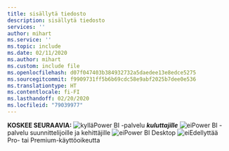 ```yaml
---
title: sisällytä tiedosto
description: sisällytä tiedosto
services: ''
author: mihart
ms.service: ''
ms.topic: include
ms.date: 02/11/2020
ms.author: mihart
ms.custom: include file
ms.openlocfilehash: d07f047403b384932732a5daedee13e8edce5275
ms.sourcegitcommit: f9909731ff5b6b69cdc58e9abf2025b7dee0e536
ms.translationtype: HT
ms.contentlocale: fi-FI
ms.lasthandoff: 02/20/2020
ms.locfileid: "79039977"
---
```

<Token>**KOSKEE SEURAAVIA:** ![kyllä](media/yes.png)Power BI -palvelu ***kuluttajille*** ![ei](media/no.png)Power BI -palvelu suunnittelijoille ja kehittäjille ![ei](media/no.png)Power BI Desktop ![ei](media/no.png)Edellyttää Pro- tai Premium-käyttöoikeutta   </Token>